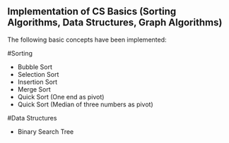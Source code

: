 ## Implementation of CS Basics (Sorting Algorithms, Data Structures, Graph Algorithms)
The following basic concepts have been implemented:

#Sorting
* Bubble Sort
* Selection Sort
* Insertion Sort
* Merge Sort
* Quick Sort (One end as pivot)
* Quick Sort (Median of three numbers as pivot)

#Data Structures
* Binary Search Tree
